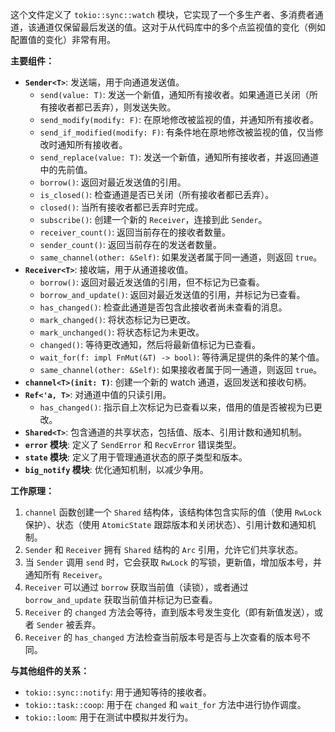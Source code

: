 这个文件定义了 `tokio::sync::watch` 模块，它实现了一个多生产者、多消费者通道，该通道仅保留最后发送的值。这对于从代码库中的多个点监视值的变化（例如配置值的变化）非常有用。

**主要组件：**

*   **`Sender<T>`**: 发送端，用于向通道发送值。
    *   `send(value: T)`: 发送一个新值，通知所有接收者。如果通道已关闭（所有接收者都已丢弃），则发送失败。
    *   `send_modify(modify: F)`: 在原地修改被监视的值，并通知所有接收者。
    *   `send_if_modified(modify: F)`: 有条件地在原地修改被监视的值，仅当修改时通知所有接收者。
    *   `send_replace(value: T)`: 发送一个新值，通知所有接收者，并返回通道中的先前值。
    *   `borrow()`: 返回对最近发送值的引用。
    *   `is_closed()`: 检查通道是否已关闭（所有接收者都已丢弃）。
    *   `closed()`: 当所有接收者都已丢弃时完成。
    *   `subscribe()`: 创建一个新的 `Receiver`，连接到此 `Sender`。
    *   `receiver_count()`: 返回当前存在的接收者数量。
    *   `sender_count()`: 返回当前存在的发送者数量。
    *   `same_channel(other: &Self)`: 如果发送者属于同一通道，则返回 `true`。
*   **`Receiver<T>`**: 接收端，用于从通道接收值。
    *   `borrow()`: 返回对最近发送值的引用，但不标记为已查看。
    *   `borrow_and_update()`: 返回对最近发送值的引用，并标记为已查看。
    *   `has_changed()`: 检查此通道是否包含此接收者尚未查看的消息。
    *   `mark_changed()`: 将状态标记为已更改。
    *   `mark_unchanged()`: 将状态标记为未更改。
    *   `changed()`: 等待更改通知，然后将最新值标记为已查看。
    *   `wait_for(f: impl FnMut(&T) -> bool)`: 等待满足提供的条件的某个值。
    *   `same_channel(other: &Self)`: 如果接收者属于同一通道，则返回 `true`。
*   **`channel<T>(init: T)`**: 创建一个新的 watch 通道，返回发送和接收句柄。
*   **`Ref<'a, T>`**: 对通道中值的只读引用。
    *   `has_changed()`: 指示自上次标记为已查看以来，借用的值是否被视为已更改。
*   **`Shared<T>`**: 包含通道的共享状态，包括值、版本、引用计数和通知机制。
*   **`error` 模块**: 定义了 `SendError` 和 `RecvError` 错误类型。
*   **`state` 模块**: 定义了用于管理通道状态的原子类型和版本。
*   **`big_notify` 模块**: 优化通知机制，以减少争用。

**工作原理：**

1.  `channel` 函数创建一个 `Shared` 结构体，该结构体包含实际的值（使用 `RwLock` 保护）、状态（使用 `AtomicState` 跟踪版本和关闭状态）、引用计数和通知机制。
2.  `Sender` 和 `Receiver` 拥有 `Shared` 结构的 `Arc` 引用，允许它们共享状态。
3.  当 `Sender` 调用 `send` 时，它会获取 `RwLock` 的写锁，更新值，增加版本号，并通知所有 `Receiver`。
4.  `Receiver` 可以通过 `borrow` 获取当前值（读锁），或者通过 `borrow_and_update` 获取当前值并标记为已查看。
5.  `Receiver` 的 `changed` 方法会等待，直到版本号发生变化（即有新值发送），或者 `Sender` 被丢弃。
6.  `Receiver` 的 `has_changed` 方法检查当前版本号是否与上次查看的版本号不同。

**与其他组件的关系：**

*   `tokio::sync::notify`: 用于通知等待的接收者。
*   `tokio::task::coop`: 用于在 `changed` 和 `wait_for` 方法中进行协作调度。
*   `tokio::loom`: 用于在测试中模拟并发行为。
